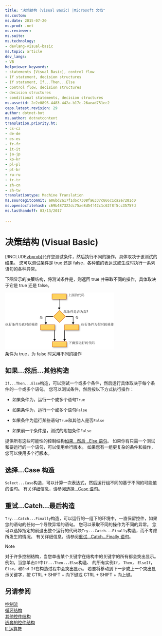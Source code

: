 ```yaml
---
title: "决策结构 (Visual Basic) |Microsoft 文档"
ms.custom: 
ms.date: 2015-07-20
ms.prod: .net
ms.reviewer: 
ms.suite: 
ms.technology:
- devlang-visual-basic
ms.topic: article
dev_langs:
- VB
helpviewer_keywords:
- statements [Visual Basic], control flow
- If statement, decision structures
- If statement, If...Then...Else
- control flow, decision structures
- decision structures
- conditional statements, decision structures
ms.assetid: 2e2e0895-4483-442a-b17c-26aead751ec2
caps.latest.revision: 29
author: dotnet-bot
ms.author: dotnetcontent
translation.priority.ht:
- cs-cz
- de-de
- es-es
- fr-fr
- it-it
- ja-jp
- ko-kr
- pl-pl
- pt-br
- ru-ru
- tr-tr
- zh-cn
- zh-tw
translationtype: Machine Translation
ms.sourcegitcommit: a06bd2a17f1d6c7308fa6337c866c1ca2e7281c0
ms.openlocfilehash: c69b487322dc75ae8d54f42c1c62f8f5cc35757d
ms.lasthandoff: 03/13/2017

---
```

# <a name="decision-structures-visual-basic"></a>决策结构 (Visual Basic)
[!INCLUDE[vbprvb](../../../../csharp/programming-guide/concepts/linq/includes/vbprvb_md.md)]允许您测试条件，然后执行不同的操作，具体取决于该测试的结果。 您可以测试条件是 true 还是 false，各种值的表达式或生成时执行一系列语句的各种异常。  
  
 下图显示的决策结构，将测试条件是，则返回 true 并采取不同的操作，具体取决于它是 true 还是 false。  
  
 ![流图表的 If...然后...其他构造](../../../../visual-basic/programming-guide/language-features/control-flow/media/ifthenelse.gif "IfThenElse")  
条件为 true，为 false 时采用不同的操作  
  
## <a name="ifthenelse-construction"></a>如果...然后...其他构造  
 `If...Then...Else`构造，可以测试一个或多个条件，然后运行具体取决于每个条件的一个或多个语句。 您可以测试条件，然后按以下方式执行操作︰  
  
-   如果条件为，运行一个或多个语句`True`  
  
-   如果条件为，运行一个或多个语句`False`  
  
-   如果条件为运行某些语句`True`和其他人是否`False`  
  
-   如果前一个条件是，测试的附加条件`False`  
  
 提供所有这些可能性的控制结构[如果...然后...Else 语句](../../../../visual-basic/language-reference/statements/if-then-else-statement.md)。 如果你有只需一个测试和要运行的一个语句，可以使用单行版本。 如果您有一组更复杂的条件和操作，您可以使用多个行版本。  
  
## <a name="selectcase-construction"></a>选择...Case 构造  
 `Select...Case`构造，可以计算一次表达式，然后运行组不同的基于不同的可能值的语句。 有关详细信息，请参阅[选择...Case 语句](../../../../visual-basic/language-reference/statements/select-case-statement.md)。  
  
## <a name="trycatchfinally-construction"></a>重试...Catch...最后构造  
 `Try...Catch...Finally`构造，可以运行的一组下的环境中，一直保留控件，如果您的语句的任何一个导致异常的语句。 您可以采取不同的操作为不同的异常。 您可以选择指定的前退出整个运行的代码块`Try...Catch...Finally`构造，而不考虑所发生的情况。 有关详细信息，请参阅[重试...Catch...Finally 语句](../../../../visual-basic/language-reference/statements/try-catch-finally-statement.md)。  
  
> [!NOTE]
>  对于许多控制结构，当您单击某个关键字在结构中的关键字的所有都会突出显示。 例如，当您单击`If`中`If...Then...Else`构造、 的所有实例`If`， `Then`， `ElseIf`， `Else`，和`End If`在构造过程中会突出显示。 若要将移动到下一步或上一个突出显示关键字，按 CTRL + SHIFT + 向下键或 CTRL + SHIFT + 向上键。  
  
## <a name="see-also"></a>另请参阅  
 [控制流](../../../../visual-basic/programming-guide/language-features/control-flow/index.md)   
 [循环结构](../../../../visual-basic/programming-guide/language-features/control-flow/loop-structures.md)   
 [其他控件结构](../../../../visual-basic/programming-guide/language-features/control-flow/other-control-structures.md)   
 [嵌套的控件结构](../../../../visual-basic/programming-guide/language-features/control-flow/nested-control-structures.md)   
 [If 运算符](../../../../visual-basic/language-reference/operators/if-operator.md)
